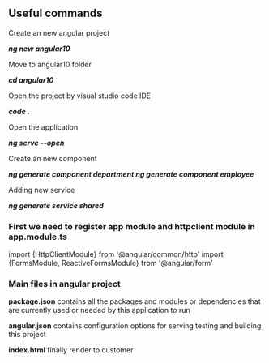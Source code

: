 ## Useful commands ##

Create an new angular project

**_ng new angular10_**

Move to angular10 folder

**_cd angular10_**

Open the project by visual studio code IDE

**_code ._**

Open the application
	
**_ng serve --open_**


Create an new component
	
**_ng generate component department
ng generate component employee_**

Adding new service

**_ng generate service shared_**

### First we need to register app module and httpclient module in app.module.ts ###
import {HttpClientModule} from '@angular/common/http'
import {FormsModule, ReactiveFormsModule} from '@angular/form'

### Main files in angular project ###

**package.json**
contains all the packages and modules or dependencies that are currently used or needed by this application to run

**angular.json**
contains configuration options for serving testing and building this project

**index.html**
finally render to customer

